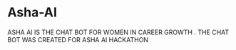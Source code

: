 # Asha-AI
ASHA AI IS THE CHAT BOT FOR WOMEN IN CAREER GROWTH  . THE CHAT BOT WAS CREATED FOR ASHA AI  HACKATHON